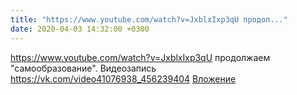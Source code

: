 ```yaml
---
title: "https://www.youtube.com/watch?v=JxblxIxp3qU продол..."
date: 2020-04-03 14:32:00 +0300
---
```


https://www.youtube.com/watch?v=JxblxIxp3qU продолжаем "самообразование".
Видеозапись
<a class="vk-attach" href="https://vk.com/video41076938_456239404">https://vk.com/video41076938_456239404</a>
<a class="vk-attach" href="https://vk.com/video41076938_456239404">Вложение</a>
